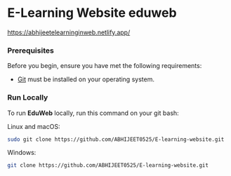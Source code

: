 # E-Learning Website eduweb
https://abhijeetelearninginweb.netlify.app/
### Prerequisites

Before you begin, ensure you have met the following requirements:

* [Git](https://git-scm.com/downloads "Download Git") must be installed on your operating system.

### Run Locally

To run **EduWeb** locally, run this command on your git bash:

Linux and macOS:

```bash
sudo git clone https://github.com/ABHIJEET0525/E-learning-website.git
```

Windows:

```bash
git clone https://github.com/ABHIJEET0525/E-learning-website.git
```


